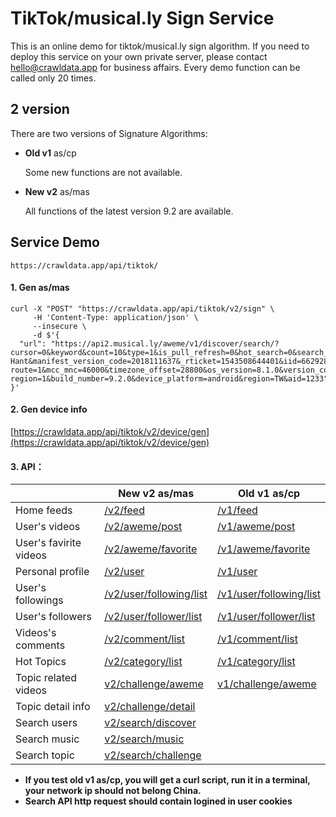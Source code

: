 # TikTok/musical.ly Sign Service

This is an online demo for tiktok/musical.ly sign algorithm. 
If you need to deploy this service on your own private server, please contact [hello@crawldata.app](hello@crawldata.app) for business affairs.
Every demo function can be called only 20 times.


## 2 version 
There are two versions of Signature Algorithms:

+ **Old v1** as/cp

  Some new functions are not available.

+ **New v2** as/mas

  All functions of the latest version 9.2 are available.


## Service Demo

```
https://crawldata.app/api/tiktok/
```

#### 1. Gen as/mas
```
curl -X "POST" "https://crawldata.app/api/tiktok/v2/sign" \
     -H 'Content-Type: application/json' \
     --insecure \
     -d $'{
  "url": "https://api2.musical.ly/aweme/v1/discover/search/?cursor=0&keyword&count=10&type=1&is_pull_refresh=0&hot_search=0&search_source&js_sdk_version=&app_type=normal&app_language=zh-Hant&manifest_version_code=2018111637&_rticket=1543508644401&iid=6629283809978402565&channel=googleplay&language=zh&fp=PrT_c2LZLMwbFlqMFlU1LSFIJzQZ&device_type=ONEPLUS%20A5000&account_region=HK&resolution=1080*1920&openudid=4617150637217100&update_version_code=2018111637&sys_region=CN&os_api=27&is_my_cn=1&timezone_name=Asia%2FShanghai&dpi=420&carrier_region=HK&ac=wifi&device_id=6603356836101883397&pass-route=1&mcc_mnc=46000&timezone_offset=28800&os_version=8.1.0&version_code=920&carrier_region_v2=454&app_name=musical_ly&ab_version=9.2.0&version_name=9.2.0&device_brand=OnePlus&ssmix=a&pass-region=1&build_number=9.2.0&device_platform=android&region=TW&aid=1233"
}'
```

#### 2. Gen device info
[https://crawldata.app/api/tiktok/v2/device/gen](https://crawldata.app/api/tiktok/v2/device/gen)

#### 3. API：

| | New v2 as/mas   | Old v1 as/cp |
| ------------- | ------------- | ------------- |
| Home feeds  | [/v2/feed](https://crawldata.app/api/tiktok/v2/feed)  | [/v1/feed](https://crawldata.app/api/tiktok/v1/feed)  |
| User's videos  | [/v2/aweme/post](https://crawldata.app/api/tiktok/v2/aweme/post?user_id=6603395355915993094&max_cursor=0&count=20)  | [/v1/aweme/post](https://crawldata.app/api/tiktok/v1/aweme/post?user_id=100481652413403136&max_cursor=0&count=20)  |
| User's favirite videos | [/v2/aweme/favorite](https://crawldata.app/api/tiktok/v2/aweme/favorite?user_id=6603395355915993094&max_cursor=0&count=20)  | [/v1/aweme/favorite](https://crawldata.app/api/tiktok/v1/aweme/favorite?user_id=100481652413403136&max_cursor=0&count=20)  |
| Personal profile  | [/v2/user](https://crawldata.app/api/tiktok/v2/user?user_id=6603395355915993094)  | [/v1/user](https://crawldata.app/api/tiktok/v1/user?user_id=6578820956968484870)|
| User's followings  | [/v2/user/following/list](https://crawldata.app/api/tiktok/v2/user/following/list?user_id=6603395355915993094&max_time=1543507917)  | [/v1/user/following/list](https://crawldata.app/api/tiktok/v1/user/following/list?user_id=6578820956968484870)  |
| User's followers  | [/v2/user/follower/list](https://crawldata.app/api/tiktok/v2/user/follower/list?user_id=6603395355915993094&max_time=1543507917)  | [/v1/user/follower/list](https://crawldata.app/api/tiktok/v1/user/follower/list?user_id=100481652413403136)  |
| Videos's comments  | [/v2/comment/list](https://crawldata.app/api/tiktok/v2/comment/list?aweme_id=6626744652743576838&cursor=0)  | [/v1/comment/list](https://crawldata.app/api/tiktok/v1/comment/list?aweme_id=6614960098630438150&cursor=0)  |
| Hot Topics | [/v2/category/list](https://crawldata.app/api/tiktok/v2/category/list?cursor=0)  | [/v1/category/list](https://crawldata.app/api/tiktok/v1/category/list?cursor=0)  |
| Topic related videos| [v2/challenge/aweme](https://crawldata.app/api/tiktok/v2/challenge/aweme?ch_id=20262712&cursor=0)  | [v1/challenge/aweme](https://crawldata.app/api/tiktok/v1/challenge/aweme?ch_id=20262712&cursor=0)  |
| Topic detail info| [v2/challenge/detail](https://crawldata.app/api/tiktok/v2/challenge/detail?ch_id=20262712)  |   |
| Search users| [v2/search/discover](https://crawldata.app/api/tiktok/v2/search/discover?keyword=lucas&cursor=0)  |   |
| Search music| [v2/search/music](https://crawldata.app/api/tiktok/v2/search/music?keyword=lucas&cursor=0)  |   |
| Search topic| [v2/search/challenge](https://crawldata.app/api/tiktok/v2/search/challenge?keyword=lucas&cursor=0)  |   |

+ **If you test old v1 as/cp, you will get a curl script, run it in a terminal, your network ip should not belong China.**
+ **Search API http request should contain logined in user cookies**


